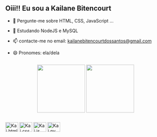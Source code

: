 ## Oiii!! Eu sou a Kailane Bitencourt

- 💬 Pergunte-me sobre HTML, CSS, JavaScript ...
- 🌱 Estudando NodeJS e MySQL
- 📫 contacte-me no email: kailanebitencourtdossantos@gmail.com
- 😄 Pronomes: ela/dela

  ##

<div align="center">
  <img height="150em" align="center" src="https://github-readme-stats.vercel.app/api?username=KailaneBitencourt&theme=radical" />
  <img height="150em" align="center" src="https://github-readme-stats.vercel.app/api/top-langs?username=KailaneBitencourt&layout=compact&langs_count=8&card_width=310&theme=radical" />
</div>

##

<div style="display: inline_block"> 
  <img text-align="center" alt="Kai.html" height="30" width="40" src="https://cdn.jsdelivr.net/gh/devicons/devicon@latest/icons/html5/html5-original.svg" />  
  <img text-align="center" alt="Kai.css" height="30" width="40" src="https://cdn.jsdelivr.net/gh/devicons/devicon@latest/icons/css3/css3-original.svg" />        
  <img text-align="center" alt="Kai.js" height="30" width="40"  src="https://cdn.jsdelivr.net/gh/devicons/devicon@latest/icons/javascript/javascript-original.svg" />
  <img text-align="center" alt="Kai.py" height="30" width="40" src="https://cdn.jsdelivr.net/gh/devicons/devicon@latest/icons/python/python-original.svg" />
          
</div>

